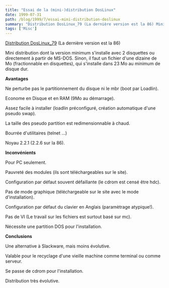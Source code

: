```yaml
---
title: "Essai de la (mini-)distribution DosLinux"
date: 1999-07-31
path: /blog/1999/7/essai-mini-distribution-doslinux
summary: "Distribution DosLinux_79 (La dernière version est la 86) Mini distribution dont la version minimum s'installe avec 2 disquettes ou directement à partir de MS-DOS."
tags: ['Misc']
---
```


<P><A HREF="http://www.tux.org/pub/people/kent-robotti/">Distribution DosLinux_79</A> (La dernière version est la 86)</P>

<P>Mini distribution dont la version minimum s'installe avec 2 disquettes ou directement à partir de MS-DOS.
Sinon, il faut un fichier d'une dizaine de Mo (fractionnable en disquettes), qui
s'installe dans 23 Mo au minimum de disque dur.</P>

<P><B>Avantages</B></P>

<P>Ne perturbe pas le partitionnement du disque ni le mbr (boot par Loadlin).</P>

<P>Econome en Disque et en RAM (9Mo au démarrage).</P>

<P>Assez facile à installer (loadlin préconfiguré, création automatique d'une pseudo swap).</P>

<P>La taille des pseudo partition est redimensionnable à chaud.</P>

<P>Bourrée d'utilitaires (telnet ...)</P>

<P>Noyau 2.2.1 (2.2.6 sur la 86).</P>

<P><B>Inconvénients</B></P>

<P>Pour PC seulement.</P>

<P>Pauvreté des modules (ils sont téléchargeables sur le site).</P>

<P>Configuration par défaut souvent défaillante (le cdrom est censé être hdc).</P>

<P>Pas de mode graphique (téléchargeable sur le site avec le mode
d'installation).</P>

<P>Configuration par défaut du clavier en Anglais (paramètrage atypique!).</P>

<P>Pas de VI (Le travail sur les fichiers est surtout basé sur mc).</P>

<P>Nécessite une partition DOS pour l'installation.</P>

<P><B>Conclusions</B></P>

<P>Une alternative à Slackware, mais moins évolutive.</P>

<P>Valable pour le recyclage d'une vieille machine comme terminal ou comme serveur.</P>

<P>Se passe de cdrom pour l'installation.</P>

<P>Distribution très évolutive.</P>


